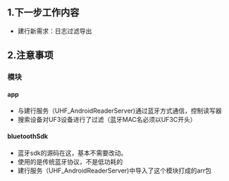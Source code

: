 ## 1.下一步工作内容

- 建行新需求：日志过滤导出

## 2.注意事项

### 模块

#### app

- 与建行服务（UHF_AndroidReaderServer)通过蓝牙方式通信，控制读写器
- 搜索设备对UF3设备进行了过滤（蓝牙MAC名必须以UF3C开头）

#### bluetoothSdk

- 蓝牙sdk的源码在这，基本不需要改动。
- 使用的是传统蓝牙协议，不是低功耗的
- 建行服务（UHF_AndroidReaderServer)中导入了这个模块打成的arr包
